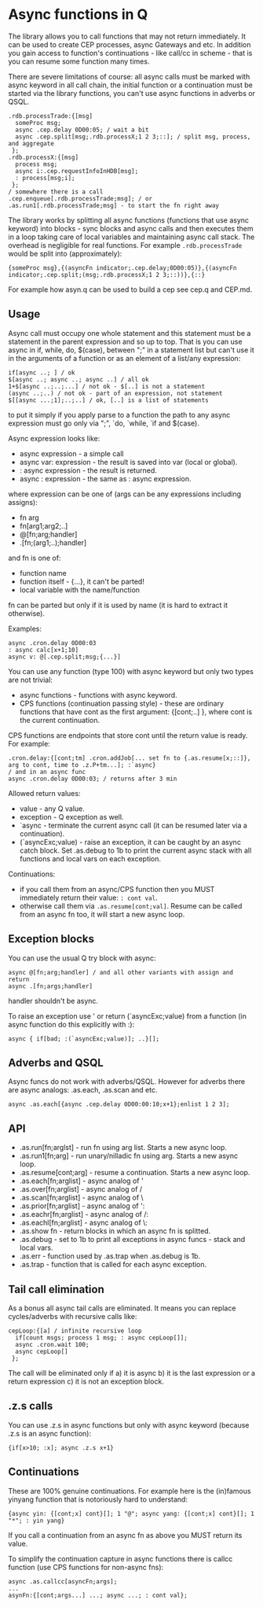 # Async functions in Q

The library allows you to call functions that may not return immediately. It can be used to create CEP processes, async Gateways and etc. In addition you gain access to function's continuations - like call/cc in scheme - that is you can resume some function many times.

There are severe limitations of course: all async calls must be marked with async keyword in all call chain, the initial function or a continuation must be started via the library functions, you can't use async functions in adverbs or QSQL.
```
.rdb.processTrade:{[msg]
  someProc msg;
  async .cep.delay 0D00:05; / wait a bit
  async .cep.split[msg;.rdb.processX;1 2 3;::]; / split msg, process, and aggregate
 };
.rdb.processX:{[msg]
  process msg;
  async i:.cep.requestInfoInHDB[msg];
  : process[msg;i];
 };
/ somewhere there is a call
.cep.enqueue[.rdb.processTrade;msg]; / or .as.run1[.rdb.processTrade;msg] - to start the fn right away
```

The library works by splitting all async functions (functions that use async keyword) into blocks - sync blocks and async calls and then executes them in a loop taking care of local variables and maintaining async call stack. The overhead is negligible for real functions. For example `.rdb.processTrade` would be split into (approximately):
```
{someProc msg},{(asyncFn indicator;.cep.delay;0D00:05)},{(asyncFn indicator;.cep.split;(msg;.rdb.processX;1 2 3;::))},{::}
```

For example how asyn.q can be used to build a cep see cep.q and CEP.md.

## Usage

Async call must occupy one whole statement and this statement must be a statement in the parent expression and so up to top. That is you can use async in if, while, do, $(case), between ";" in a statement list but can't use it in the arguments of a function or as an element of a list/any expression:
```
if[async ..; ] / ok
$[async ..; async ..; async ..] / all ok
1+$[async ..;..;...] / not ok - $[..] is not a statement
(async ..;..) / not ok - part of an expression, not statement
$[[async ...;1];..;..] / ok, [..] is a list of statements
```
to put it simply if you apply parse to a function the path to any async expression must go only via ";", \`do, \`while, \`if and $(case).

Async expression looks like:
* async expression - a simple call
* async var: expression - the result is saved into var (local or global).
* : async expression - the result is returned.
* async : expression - the same as : async expression.

where expression can be one of (args can be any expressions including assigns):
* fn arg
* fn[arg1;arg2;..]
* @[fn;arg;handler]
* .[fn;(arg1;..);handler]

and fn is one of:
* function name
* function itself - {...}, it can't be parted!
* local variable with the name/function

fn can be parted but only if it is used by name (it is hard to extract it otherwise).

Examples:
```
async .cron.delay 0D00:03
: async calc[x+1;10]
async v: @[.cep.split;msg;{...}]
```

You can use any function (type 100) with async keyword but only two types are not trivial:
* async functions - functions with async keyword.
* CPS functions (continuation passing style) - these are ordinary functions that have cont as the first argument: {[cont;..] }, where cont is the current continuation.

CPS functions are endpoints that store cont until the return value is ready. For example:
```
.cron.delay:{[cont;tm] .cron.addJob[... set fn to {.as.resume[x;::]}, arg to cont, time to .z.P+tm...]; :`async}
/ and in an async func
async .cron.delay 0D00:03; / returns after 3 min
```

Allowed return values:
* value - any Q value.
* exception - Q exception as well.
* \`async - terminate the current async call (it can be resumed later via a continuation).
* (\`asyncExc;value) - raise an exception, it can be caught by an async catch block. Set .as.debug to 1b to print the current async stack with all functions and local vars on each exception.

Continuations:
* if you call them from an async/CPS function then you MUST immediately return their value: `: cont val`.
* otherwise call them via `.as.resume[cont;val]`. Resume can be called from an async fn too, it will start a new async loop.

## Exception blocks

You can use the usual Q try block with async:
```
async @[fn;arg;handler] / and all other variants with assign and return
async .[fn;args;handler]
```
handler shouldn't be async.

To raise an exception use ' or return (\`asyncExc;value) from a function (in async function do this explicitly with :):
```
async { if[bad; :(`asyncExc;value)]; ..}[];
```

## Adverbs and QSQL

Async funcs do not work with adverbs/QSQL. However for adverbs there are async analogs: .as.each, .as.scan and etc.
```
async .as.each[{async .cep.delay 0D00:00:10;x+1};enlist 1 2 3];
```

## API

* .as.run[fn;arglst] - run fn using arg list. Starts a new async loop.
* .as.run1[fn;arg] - run unary/nilladic fn using arg. Starts a new async loop.
* .as.resume[cont;arg] - resume a continuation. Starts a new async loop.
* .as.each[fn;arglist] - async analog of '
* .as.over[fn;arglist] - async analog of /
* .as.scan[fn;arglist] - async analog of \\
* .as.prior[fn;arglist] - async analog of ':
* .as.eachr[fn;arglist] - async analog of /:
* .as.eachl[fn;arglist] - async analog of \\:
* .as.show fn - return blocks in which an async fn is splitted.
* .as.debug - set to 1b to print all exceptions in async funcs - stack and local vars.
* .as.err - function used by .as.trap when .as.debug is 1b.
* .as.trap - function that is called for each async exception.

## Tail call elimination

As a bonus all async tail calls are eliminated. It means you can replace cycles/adverbs with recursive calls like:
```
cepLoop:{[a] / infinite recursive loop
  if[count msgs; process 1 msg; : async cepLoop[]];
  async .cron.wait 100;
  async cepLoop[]
 };
```
The call will be eliminated only if a) it is async b) it is the last expression or a return expression c) it is not an exception block.

## .z.s calls

You can use .z.s in async functions but only with async keyword (because .z.s is an async function):
```
{if[x>10; :x]; async .z.s x+1}
```

## Continuations

These are 100% genuine continuations. For example here is the (in)famous yinyang function that is notoriously hard to understand:
```
{async yin: {[cont;x] cont}[]; 1 "@"; async yang: {[cont;x] cont}[]; 1 "*"; : yin yang}
```
If you call a continuation from an async fn as above you MUST return its value.

To simplify the continuation capture in async functions there is callcc function (use CPS functions for non-async fns):
```
async .as.callcc[asyncFn;args];
...
asynFn:{[cont;args...] ...; async ...; : cont val};
```
